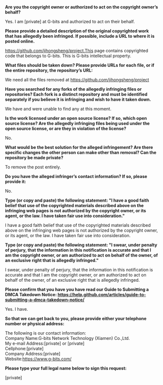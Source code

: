 **Are you the copyright owner or authorized to act on the copyright owner’s behalf?**

Yes. I am [private] at G-bits and authorized to act on their behalf.

**Please provide a detailed description of the original copyrighted work that has allegedly been infringed. If possible, include a URL to where it is posted online.** 

https://github.com/jihongsheng/project.This page contains copyrighted code that belongs to G-bits. This is G-bits intellectual property.

**What files should be taken down? Please provide URLs for each file, or if the entire repository, the repository’s URL:**

We need all the files removed at https://github.com/jihongsheng/project

**Have you searched for any forks of the allegedly infringing files or repositories? Each fork is a distinct repository and must be identified separately if you believe it is infringing and wish to have it taken down.** 

We have and were unable to find any at this moment.

**Is the work licensed under an open source license? If so, which open source license? Are the allegedly infringing files being used under the open source license, or are they in violation of the license?** 

No.

**What would be the best solution for the alleged infringement? Are there specific changes the other person can make other than removal? Can the repository be made private?** 

To remove the post entirely.

**Do you have the alleged infringer’s contact information? If so, please provide it:**

No.

**Type (or copy and paste) the following statement: "I have a good faith belief that use of the copyrighted materials described above on the infringing web pages is not authorized by the copyright owner, or its agent, or the law. I have taken fair use into consideration."** 

I have a good faith belief that use of the copyrighted materials described above on the infringing web pages is not authorized by the copyright owner, or its agent, or the law. I have taken fair use into consideration.

**Type (or copy and paste) the following statement: "I swear, under penalty of perjury, that the information in this notification is accurate and that I am the copyright owner, or am authorized to act on behalf of the owner, of an exclusive right that is allegedly infringed."** 

I swear, under penalty of perjury, that the information in this notification is accurate and that I am the copyright owner, or am authorized to act on behalf of the owner, of an exclusive right that is allegedly infringed.

**Please confirm that you have you have read our Guide to Submitting a DMCA Takedown Notice: https://help.github.com/articles/guide-to-submitting-a-dmca-takedown-notice/**

Yes. I have.

**So that we can get back to you, please provide either your telephone number or physical address:** 

The following is our contact information:   
Company Name:G-bits Network Technology (Xiamen) Co.,Ltd.   
My e-mail Address:[private] or [private]  
Cellphone:[private]  
Company Address:[private]  
Website:https://www.g-bits.com/

**Please type your full legal name below to sign this request:** 

[private]
